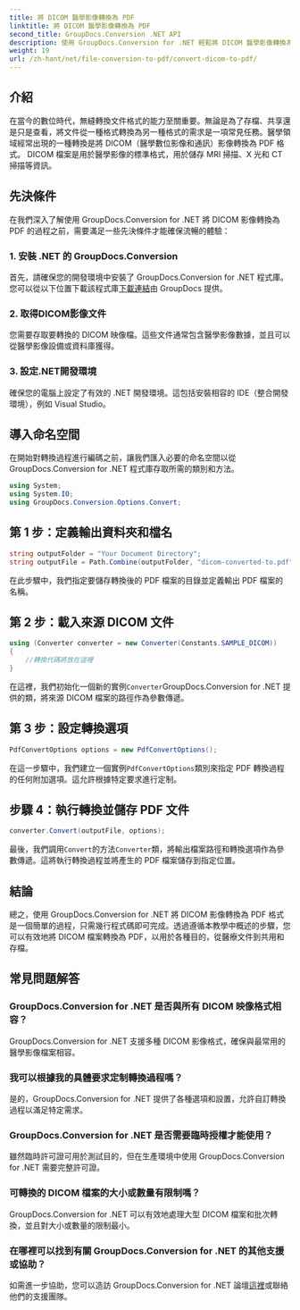 ```yaml
---
title: 將 DICOM 醫學影像轉換為 PDF
linktitle: 將 DICOM 醫學影像轉換為 PDF
second_title: GroupDocs.Conversion .NET API
description: 使用 GroupDocs.Conversion for .NET 輕鬆將 DICOM 醫學影像轉換為 PDF 格式。靈活、高效、可自訂的轉換解決方案。
weight: 19
url: /zh-hant/net/file-conversion-to-pdf/convert-dicom-to-pdf/
---
```

## 介紹
在當今的數位時代，無縫轉換文件格式的能力至關重要。無論是為了存檔、共享還是只是查看，將文件從一種格式轉換為另一種格式的需求是一項常見任務。醫學領域經常出現的一種轉換是將 DICOM（醫學數位影像和通訊）影像轉換為 PDF 格式。 DICOM 檔案是用於醫學影像的標準格式，用於儲存 MRI 掃描、X 光和 CT 掃描等資訊。
## 先決條件
在我們深入了解使用 GroupDocs.Conversion for .NET 將 DICOM 影像轉換為 PDF 的過程之前，需要滿足一些先決條件才能確保流暢的體驗：
### 1. 安裝 .NET 的 GroupDocs.Conversion
首先，請確保您的開發環境中安裝了 GroupDocs.Conversion for .NET 程式庫。您可以從以下位置下載該程式庫[下載連結](https://releases.groupdocs.com/conversion/net/)由 GroupDocs 提供。
### 2. 取得DICOM影像文件
您需要存取要轉換的 DICOM 映像檔。這些文件通常包含醫學影像數據，並且可以從醫學影像設備或資料庫獲得。
### 3. 設定.NET開發環境
確保您的電腦上設定了有效的 .NET 開發環境。這包括安裝相容的 IDE（整合開發環境），例如 Visual Studio。

## 導入命名空間
在開始對轉換過程進行編碼之前，讓我們匯入必要的命名空間以從 GroupDocs.Conversion for .NET 程式庫存取所需的類別和方法。
```csharp
using System;
using System.IO;
using GroupDocs.Conversion.Options.Convert;
```
## 第 1 步：定義輸出資料夾和檔名
```csharp
string outputFolder = "Your Document Directory";
string outputFile = Path.Combine(outputFolder, "dicom-converted-to.pdf");
```
在此步驟中，我們指定要儲存轉換後的 PDF 檔案的目錄並定義輸出 PDF 檔案的名稱。
## 第 2 步：載入來源 DICOM 文件
```csharp
using (Converter converter = new Converter(Constants.SAMPLE_DICOM))
{
    //轉換代碼將放在這裡
}
```
在這裡，我們初始化一個新的實例`Converter`GroupDocs.Conversion for .NET 提供的類，將來源 DICOM 檔案的路徑作為參數傳遞。
## 第 3 步：設定轉換選項
```csharp
PdfConvertOptions options = new PdfConvertOptions();
```
在這一步驟中，我們建立一個實例`PdfConvertOptions`類別來指定 PDF 轉換過程的任何附加選項。這允許根據特定要求進行定制。
## 步驟 4：執行轉換並儲存 PDF 文件
```csharp
converter.Convert(outputFile, options);
```
最後，我們調用`Convert`的方法`Converter`類，將輸出檔案路徑和轉換選項作為參數傳遞。這將執行轉換過程並將產生的 PDF 檔案儲存到指定位置。

## 結論
總之，使用 GroupDocs.Conversion for .NET 將 DICOM 影像轉換為 PDF 格式是一個簡單的過程，只需幾行程式碼即可完成。透過遵循本教學中概述的步驟，您可以有效地將 DICOM 檔案轉換為 PDF，以用於各種目的，從醫療文件到共用和存檔。
## 常見問題解答
### GroupDocs.Conversion for .NET 是否與所有 DICOM 映像格式相容？
GroupDocs.Conversion for .NET 支援多種 DICOM 影像格式，確保與最常用的醫學影像檔案相容。
### 我可以根據我的具體要求定制轉換過程嗎？
是的，GroupDocs.Conversion for .NET 提供了各種選項和設置，允許自訂轉換過程以滿足特定需求。
### GroupDocs.Conversion for .NET 是否需要臨時授權才能使用？
雖然臨時許可證可用於測試目的，但在生產環境中使用 GroupDocs.Conversion for .NET 需要完整許可證。
### 可轉換的 DICOM 檔案的大小或數量有限制嗎？
GroupDocs.Conversion for .NET 可以有效地處理大型 DICOM 檔案和批次轉換，並且對大小或數量的限制最小。
### 在哪裡可以找到有關 GroupDocs.Conversion for .NET 的其他支援或協助？
如需進一步協助，您可以造訪 GroupDocs.Conversion for .NET 論壇[這裡](https://forum.groupdocs.com/c/conversion/11)或聯絡他們的支援團隊。